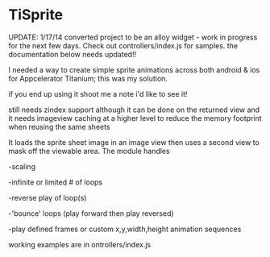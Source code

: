 TiSprite
========
UPDATE: 1/17/14
converted project to be an alloy widget - work in progress for the next few days. Check out controllers/index.js for samples. the documentation below needs updated!!




I needed a way to create simple sprite animations across both android & ios for Appcelerator Titanium; this was my solution.

if you end up using it shoot me a note i'd like to see it!

still needs zindex support although it can be done on the returned view and it needs imageview caching at a higher level to reduce the memory footprint when reusing the same sheets

It loads the sprite sheet image in an image view then uses a second view to mask off the viewable area.
The module handles

-scaling

-infinite or limited # of loops

-reverse play of loop(s)

-'bounce' loops (play forward then play reversed)

-play defined frames or custom x,y,width,height animation sequences

working examples are in ontrollers/index.js
